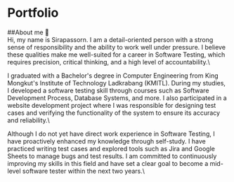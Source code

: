 # Portfolio
##About me 👋\
Hi, my name is Sirapassorn. I am a detail-oriented person with a strong sense of responsibility and the ability to work well under pressure. I believe these qualities make me well-suited for a career in Software Testing, which requires precision, critical thinking, and a high level of accountability.\

I graduated with a Bachelor's degree in Computer Engineering from King Mongkut's Institute of Technology Ladkrabang (KMITL). During my studies, I developed a software testing skill through courses such as Software Development Process, Database Systems, and more. I also participated in a website development project where I was responsible for designing test cases and verifying the functionality of the system to ensure its accuracy and reliability.\

Although I do not yet have direct work experience in Software Testing, I have proactively enhanced my knowledge through self-study. I have practiced writing test cases and explored tools such as Jira and Google Sheets to manage bugs and test results. I am committed to continuously improving my skills in this field and have set a clear goal to become a mid-level software tester within the next two years.\

